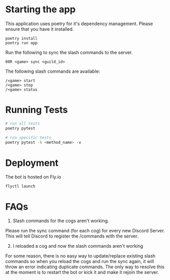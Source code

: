 # Starting the app
This application uses poetry for it's dependency management. Please ensure that you have it installed.
```
poetry install
poetry run app
```

Run the following to sync the slash commands to the server.
```
00R <game> sync <guild_id>
```

The following slash commands are available:
```
/<game> start
/<game> stop
/<game> status
```

# Running Tests


```bash
# run all tests
poetry pytest

# run specific tests
poetry pytest -k <method_name> -v
```

# Deployment
The bot is hosted on Fly.io

```
flyctl launch
```

# FAQs
1. Slash commands for the cogs aren't working.

Please run the sync command (for each cog) for every new Discord Server. This will tell Discord to register the /commands with the server.

2. I reloaded a cog and now the slash commands aren't working

For some reason, there is no easy way to update/replace existing slash commands so when you reload the cogs and run the sync again, it will throw an error indicating duplicate commands. The only way to resolve this at the moment is to restart the bot or kick it and make it rejoin the server.
